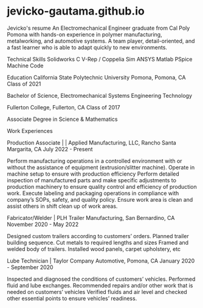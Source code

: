 # jevicko-gautama.github.io
Jevicko's resume
An Electromechanical Engineer graduate from Cal Poly Pomona with hands-on experience in polymer manufacturing, metalworking, and automotive systems. A team player, detail-oriented, and a fast learner who is able to adapt quickly to new environments.


Technical Skills
Solidworks
C
V-Rep / Coppelia Sim
ANSYS
Matlab
PSpice
Machine Code

Education
California State Polytechnic University Pomona, Pomona, CA
Class of 2021

Bachelor of Science, Electromechanical Systems Engineering Technology

Fullerton College, Fullerton, CA
Class of 2017

Associate Degree in Science & Mathematics

Work Experiences

Production Associate | | Applied Manufacturing, LLC, Rancho Santa Margarita, CA
July 2022 - Present

Perform manufacturing operations in a controlled environment with or without the assistance of equipment (extrusion/slitter machine).
Operate in machine setup to ensure with production efficiency
Perform detailed inspection of manufactured parts and make specific adjustments to production machinery to ensure quality control and efficiency of production work.
Execute labeling and packaging operations in compliance with company’s SOPs, safety, and quality policy.
Ensure work area is clean and assist others in shift clean up of work areas.

Fabricator/Welder | PLH Trailer Manufacturing, San Bernardino, CA
November 2020 - May 2022

Designed custom trailers according to customers’ orders.
Planned trailer building sequence.
Cut metals to required lengths and sizes
Framed and welded body of trailers.
Installed wood panels, carpet upholstery, etc

Lube Technician | Taylor Company Automotive, Pomona, CA
January 2020 - September 2020

Inspected and diagnosed the conditions of customers’ vehicles.
Performed fluid and lube exchanges.
Recommended repairs and/or other work that is needed on customers’ vehicles
Verified fluids and air level and checked other essential points to ensure vehicles’ readiness.
